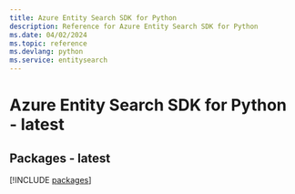 ```yaml
---
title: Azure Entity Search SDK for Python
description: Reference for Azure Entity Search SDK for Python
ms.date: 04/02/2024
ms.topic: reference
ms.devlang: python
ms.service: entitysearch
---
```

# Azure Entity Search SDK for Python - latest
## Packages - latest
[!INCLUDE [packages](entity-search-index.md)]